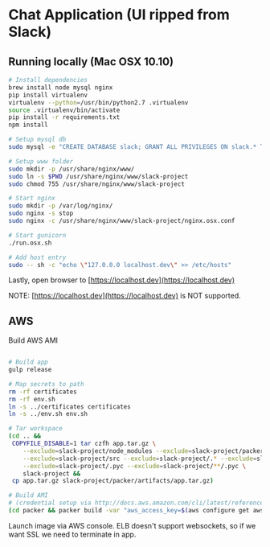 
# Chat Application (UI ripped from Slack)

## Running locally (Mac OSX 10.10)

```bash
# Install dependencies
brew install node mysql nginx
pip install virtualenv
virtualenv --python=/usr/bin/python2.7 .virtualenv
source .virtualenv/bin/activate
pip install -r requirements.txt
npm install

# Setup mysql db
sudo mysql -e "CREATE DATABASE slack; GRANT ALL PRIVILEGES ON slack.* TO $MYSQL_USER@localhost WITH GRANT OPTION; SET PASSWORD FOR $MYSQL_USER@localhost = PASSWORD('$MYSQL_PASS'); FLUSH PRIVILEGES;"

# Setup www folder
sudo mkdir -p /usr/share/nginx/www/
sudo ln -s $PWD /usr/share/nginx/www/slack-project
sudo chmod 755 /usr/share/nginx/www/slack-project

# Start nginx
sudo mkdir -p /var/log/nginx/
sudo nginx -s stop
sudo nginx -c /usr/share/nginx/www/slack-project/nginx.osx.conf

# Start gunicorn
./run.osx.sh

# Add host entry
sudo -- sh -c "echo \"127.0.0.0 localhost.dev\" >> /etc/hosts"
```

Lastly, open browser to [https://localhost.dev](https://localhost.dev)

NOTE: [https://localhost.dev](https://localhost.dev) is NOT supported.


## AWS

Build AWS AMI
```bash

# Build app
gulp release

# Map secrets to path
rm -rf certificates
rm -rf env.sh
ln -s ../certificates certificates
ln -s ../env.sh env.sh

# Tar workspace
(cd .. &&
 COPYFILE_DISABLE=1 tar czfh app.tar.gz \
    --exclude=slack-project/node_modules --exclude=slack-project/packer/artifacts \
    --exclude=slack-project/src --exclude=slack-project/.* --exclude=slack-project/**/.* \
    --exclude=slack-project/.pyc --exclude=slack-project/**/.pyc \
    slack-project &&
 cp app.tar.gz slack-project/packer/artifacts/app.tar.gz)

# Build AMI
# (credential setup via http://docs.aws.amazon.com/cli/latest/reference/configure/index.html)
(cd packer && packer build -var "aws_access_key=$(aws configure get aws_access_key_id)" -var "aws_secret_key=$(aws configure get me.aws_secret_access_key)" ubuntu.json)
```

Launch image via AWS console. ELB doesn't support websockets, so if we want SSL we need to terminate in app.
